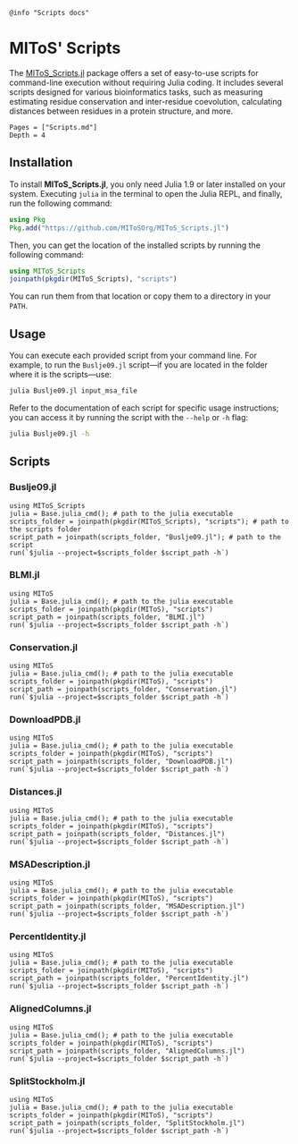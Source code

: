 ```@setup log
@info "Scripts docs"
```

# MIToS' Scripts

The [MIToS_Scripts.jl](https://github.com/MIToSOrg/MIToS_Scripts.jl) package offers a set 
of easy-to-use scripts for command-line execution without requiring Julia coding. 
It includes several scripts designed for various bioinformatics tasks, such as measuring
estimating residue conservation and inter-residue coevolution, calculating distances between
residues in a protein structure, and more.

```@contents
Pages = ["Scripts.md"]
Depth = 4
```   

## Installation

To install **MIToS_Scripts.jl**, you only need Julia 1.9 or later installed on your 
system. Executing `julia` in the terminal to open the Julia REPL, and finally, run the 
following command:

```julia
using Pkg
Pkg.add("https://github.com/MIToSOrg/MIToS_Scripts.jl")
```

Then, you can get the location of the installed scripts by running the following command:

```julia
using MIToS_Scripts
joinpath(pkgdir(MIToS_Scripts), "scripts")
```

You can run them from that location or copy them to a directory in your `PATH`.

## Usage

You can execute each provided script from your command line. For example, to run the `Buslje09.jl` 
script—if you are located in the folder where it is the scripts—use:

```bash
julia Buslje09.jl input_msa_file
```

Refer to the documentation of each script for specific usage instructions; you can access 
it by running the script with the `--help` or `-h` flag:

```bash
julia Buslje09.jl -h
```

## Scripts

### Buslje09.jl

```@repl
using MIToS_Scripts
julia = Base.julia_cmd(); # path to the julia executable
scripts_folder = joinpath(pkgdir(MIToS_Scripts), "scripts"); # path to the scripts folder
script_path = joinpath(scripts_folder, "Buslje09.jl"); # path to the script
run(`$julia --project=$scripts_folder $script_path -h`)
```  

### BLMI.jl

```@repl
using MIToS
julia = Base.julia_cmd(); # path to the julia executable
scripts_folder = joinpath(pkgdir(MIToS), "scripts")
script_path = joinpath(scripts_folder, "BLMI.jl")
run(`$julia --project=$scripts_folder $script_path -h`)
```  

### Conservation.jl

```@repl
using MIToS
julia = Base.julia_cmd(); # path to the julia executable
scripts_folder = joinpath(pkgdir(MIToS), "scripts")
script_path = joinpath(scripts_folder, "Conservation.jl")
run(`$julia --project=$scripts_folder $script_path -h`)
```  

### DownloadPDB.jl

```@repl
using MIToS
julia = Base.julia_cmd(); # path to the julia executable
scripts_folder = joinpath(pkgdir(MIToS), "scripts")
script_path = joinpath(scripts_folder, "DownloadPDB.jl")
run(`$julia --project=$scripts_folder $script_path -h`)
```  

### Distances.jl

```@repl
using MIToS
julia = Base.julia_cmd(); # path to the julia executable
scripts_folder = joinpath(pkgdir(MIToS), "scripts")
script_path = joinpath(scripts_folder, "Distances.jl")
run(`$julia --project=$scripts_folder $script_path -h`)
```  

### MSADescription.jl

```@repl
using MIToS
julia = Base.julia_cmd(); # path to the julia executable
scripts_folder = joinpath(pkgdir(MIToS), "scripts")
script_path = joinpath(scripts_folder, "MSADescription.jl")
run(`$julia --project=$scripts_folder $script_path -h`)
```  

### PercentIdentity.jl

```@repl
using MIToS
julia = Base.julia_cmd(); # path to the julia executable
scripts_folder = joinpath(pkgdir(MIToS), "scripts")
script_path = joinpath(scripts_folder, "PercentIdentity.jl")
run(`$julia --project=$scripts_folder $script_path -h`)
```  

### AlignedColumns.jl

```@repl
using MIToS
julia = Base.julia_cmd(); # path to the julia executable
scripts_folder = joinpath(pkgdir(MIToS), "scripts")
script_path = joinpath(scripts_folder, "AlignedColumns.jl")
run(`$julia --project=$scripts_folder $script_path -h`)
```  

### SplitStockholm.jl

```@repl
using MIToS
julia = Base.julia_cmd(); # path to the julia executable
scripts_folder = joinpath(pkgdir(MIToS), "scripts")
script_path = joinpath(scripts_folder, "SplitStockholm.jl")
run(`$julia --project=$scripts_folder $script_path -h`)
```

